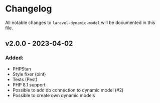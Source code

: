 # Changelog

All notable changes to `laravel-dynamic-model` will be documented in this file.

## v2.0.0 - 2023-04-02

### Added:

- PHPStan
- Style fixer (pint)
- Tests (Pest)
- PHP 8.1 support
- Possible to add db connection to dynamic model (#2)
- Possible to create own dynamic models
